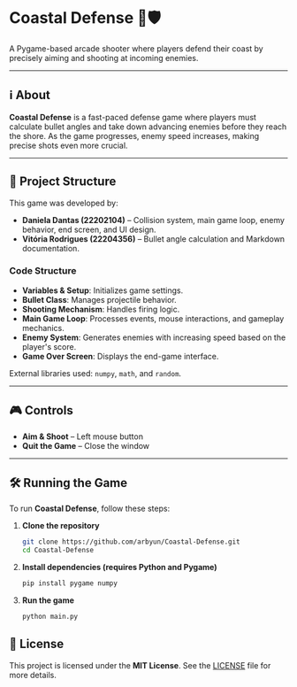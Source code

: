 # Coastal Defense 🌊🛡️  

A Pygame-based arcade shooter where players defend their coast by precisely aiming and shooting at incoming enemies.  

---

## ℹ️ About  

**Coastal Defense** is a fast-paced defense game where players must calculate bullet angles and take down advancing enemies before they reach the shore. As the game progresses, enemy speed increases, making precise shots even more crucial.  

---

## 📌 Project Structure  

This game was developed by:  
- **Daniela Dantas (22202104)** – Collision system, main game loop, enemy behavior, end screen, and UI design.  
- **Vitória Rodrigues (22204356)** – Bullet angle calculation and Markdown documentation.  

### Code Structure  
- **Variables & Setup**: Initializes game settings.  
- **Bullet Class**: Manages projectile behavior.  
- **Shooting Mechanism**: Handles firing logic.  
- **Main Game Loop**: Processes events, mouse interactions, and gameplay mechanics.  
- **Enemy System**: Generates enemies with increasing speed based on the player's score.  
- **Game Over Screen**: Displays the end-game interface.  

External libraries used: `numpy`, `math`, and `random`.  

---

## 🎮 Controls  

- **Aim & Shoot** – Left mouse button  
- **Quit the Game** – Close the window  

---

## 🛠️ Running the Game  

To run **Coastal Defense**, follow these steps:  

1. **Clone the repository**  
   ```sh
   git clone https://github.com/arbyun/Coastal-Defense.git
   cd Coastal-Defense
   ```

2. **Install dependencies (requires Python and Pygame)**
   ```sh
   pip install pygame numpy
   ```

3. **Run the game**
   ```sh
   python main.py
   ```

## 📜 License  

This project is licensed under the **MIT License**.  See the [LICENSE](LICENSE) file for more details.  
